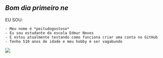 ## _Bom dia primeiro ne_

EU SOU:

    - Meu nome é *peitudogostoso*
    - Eu sou estudante da escola Edmur Neves
    - E estou atualmente testando como funciona criar uma conta no GitHub
    - Tenho 510 anos de idade e meu hobby é ser vagabundo

 ![](https://media1.tenor.com/m/goY0VJNhQSIAAAAd/bleh-bleh-cat.gif)
